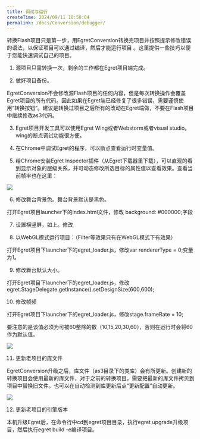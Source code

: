 ```yaml
---
title: 调试与运行
createTime: 2024/09/11 10:50:04
permalink: /docs/Conversion/debugger/
---
```

转换Flash项目只是第一步，用EgretConversion转换完项目并按照提示修改错误的语法，以保证项目可以通过编译，然后才能运行项目 。这里提供一些技巧以便于您能快速调试自己的项目。

1. 源项目只需转换一次，剩余的工作都在Egret项目端完成。

2. 做好项目备份。

EgretConversion不会修改源Flash项目的任何内容，但是每次转换操作会覆盖Egret项目的所有代码。因此如果在Egret端已经修复了很多错误，需要谨慎使用“转换按钮”。建议是转换过项目之后所有的改动在Egret端做，不要在Flash项目中继续修改as3代码。

3. Egret项目开发工具可以使用Egret Wing或者Webstorm或者visual studio。wing的断点调试功能很方便。

4. 在Chrome中调试Egret的程序，可以断点查看运行时变量值。

5. 给Chrome安装Egret Inspector插件（从Egret下载器里下载），可以直观的看到显示对象的层级关系，并可动态修改所选目标的属性值以查看效果。查看当前帧率也在这里：

![](56b1ac3f5904b.jpg)

6. 修改舞台背景色。舞台背景默认是黑色。

打开Egret项目launcher下的index.html文件，修改 background: #000000;字段

7. 设置横竖屏，如上。修改 <meta name="screen-orientation" content="portrait"/>

8. 以WebGL模式运行项目：（Filter等效果只有在WebGL模式下有效果）

打开Egret项目下launcher下的egret_loader.js，修改var rendererType = 0;变量为1。

9. 修改舞台默认大小。

打开Egret项目下launcher下的egret_loader.js，修改egret.StageDelegate.getInstance().setDesignSize(600,600);

10. 修改帧频

打开Egret项目下launcher下的egret_loader.js，修改stage.frameRate = 10;

要注意的是该值必须为可被60整除的数（10,15,20,30,60），否则在运行时会将60作为默认值。

![](56b1ac402f21a.jpg)

11. 更新老项目的库文件

EgretConversion升级之后，库文件（as3目录下的类库）会有所更新。创建新的转换项目会使用最新的库文件，对于之前的转换项目，需要把最新的库文件拷贝到项目中替换旧文件。也可以在自动检测到库更新后点“更新配置”自动更新。

![](56b1ac409fa73.jpg)

12. 更新老项目的引擎版本

本机升级Egret后，在命令行中cd到egret项目目录，执行egret upgrade升级项目，然后执行egret build -e编译项目。